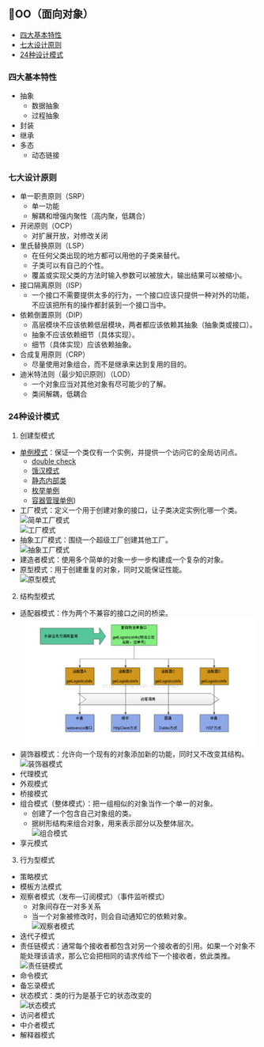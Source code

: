 ## 💏OO（面向对象）


  * [四大基本特性](#%E5%9B%9B%E5%A4%A7%E5%9F%BA%E6%9C%AC%E7%89%B9%E6%80%A7)
  * [七大设计原则](#%E4%B8%83%E5%A4%A7%E8%AE%BE%E8%AE%A1%E5%8E%9F%E5%88%99)
  * [24种设计模式](#24%E7%A7%8D%E8%AE%BE%E8%AE%A1%E6%A8%A1%E5%BC%8F)


### 四大基本特性
+ 抽象
  - 数据抽象 
  - 过程抽象 
+ 封装
+ 继承
+ 多态
  - 动态链接 

### 七大设计原则
+ 单一职责原则（SRP）
  + 单一功能
  + 解耦和增强内聚性（高内聚，低耦合）
+ 开闭原则（OCP）
  + 对扩展开放，对修改关闭
+ 里氏替换原则（LSP）
  + 在任何父类出现的地方都可以用他的子类来替代。
  + 子类可以有自己的个性。
  + 覆盖或实现父类的方法时输入参数可以被放大，输出结果可以被缩小。
+ 接口隔离原则（ISP）
  + 一个接口不需要提供太多的行为，一个接口应该只提供一种对外的功能，不应该把所有的操作都封装到一个接口当中。
+ 依赖倒置原则（DIP）
  + 高层模块不应该依赖低层模块，两者都应该依赖其抽象（抽象类或接口）。
  + 抽象不应该依赖细节（具体实现）。
  + 细节（具体实现）应该依赖抽象。
+ 合成复用原则（CRP）
  + 尽量使用对象组合，而不是继承来达到复用的目的。
+ 迪米特法则（最少知识原则）（LOD）
  + 一个对象应当对其他对象有尽可能少的了解。
  + 类间解耦，低耦合

### 24种设计模式
1) 创建型模式
  + [单例模式](/Interview-.NET/Subject/设计模式/Singleton.cs)：保证一个类仅有一个实例，并提供一个访问它的全局访问点。
    + [double check](/Interview-Java/src/test/java/Pattern/Singleton/SingletonDC.java)
    + [饿汉模式](/Interview-Java/src/test/java/Pattern/Singleton/SingletonHungry.java)
    + [静态内部类](/Interview-Java/src/test/java/Pattern/Singleton/SingletonIODH.java)
    + [枚举单例](/Interview-Java/src/test/java/Pattern/Singleton/SingletonEnum.java)
    + [容器管理单例](/Interview-Java/src/test/java/Pattern/Singleton/SingletonManager.java))
  + 工厂模式：定义一个用于创建对象的接口，让子类决定实例化哪一个类。   
  ![简单工厂模式](http://www.runoob.com/wp-content/uploads/2018/07/1530601914-2143-DP-SimpleFactory.png)   
  ![工厂模式](http://www.runoob.com/wp-content/uploads/2018/07/1530601917-1999-DP-Factory.png)
  + 抽象工厂模式：围绕一个超级工厂创建其他工厂。   
  ![抽象工厂模式](http://www.runoob.com/wp-content/uploads/2018/07/1530601916-7298-DP-AbstractFactory.png)
  + 建造者模式：使用多个简单的对象一步一步构建成一个复杂的对象。
  + 原型模式：用于创建重复的对象，同时又能保证性能。    
  ![原型模式](http://www.runoob.com/wp-content/uploads/2014/08/prototype_pattern_uml_diagram.jpg) 
2) 结构型模式
  + 适配器模式：作为两个不兼容的接口之间的桥梁。       
  ![适配器模式](https://raw.githubusercontent.com/aalansehaiyang/technology-talk/master/basic-knowledge/img/5.png)
  + 装饰器模式：允许向一个现有的对象添加新的功能，同时又不改变其结构。    
  ![装饰器模式](http://www.runoob.com/wp-content/uploads/2014/08/decorator_pattern_uml_diagram.jpg)
  + 代理模式
  + 外观模式
  + 桥接模式
  + 组合模式（整体模式）：把一组相似的对象当作一个单一的对象。
    + 创建了一个包含自己对象组的类。
    + 据树形结构来组合对象，用来表示部分以及整体层次。    
  ![组合模式](http://www.runoob.com/wp-content/uploads/2014/08/composite_pattern_uml_diagram.jpg)
  + 享元模式
3) 行为型模式 
  + 策略模式
  + 模板方法模式
  + 观察者模式（发布—订阅模式）（事件监听模式）
    + 对象间存在一对多关系
    + 当一个对象被修改时，则会自动通知它的依赖对象。    
  ![观察者模式](http://www.runoob.com/wp-content/uploads/2014/08/observer_pattern_uml_diagram.jpg)
  + 迭代子模式
  + 责任链模式：通常每个接收者都包含对另一个接收者的引用。如果一个对象不能处理该请求，那么它会把相同的请求传给下一个接收者，依此类推。    
  ![责任链模式](http://www.runoob.com/wp-content/uploads/2014/08/chain_pattern_uml_diagram.jpg)
  + 命令模式
  + 备忘录模式
  + 状态模式：类的行为是基于它的状态改变的     
  ![状态模式](http://www.runoob.com/wp-content/uploads/2014/08/state_pattern_uml_diagram_1.png)
  + 访问者模式
  + 中介者模式
  + 解释器模式



